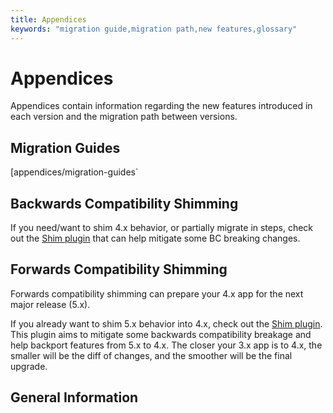 ```yaml
---
title: Appendices
keywords: "migration guide,migration path,new features,glossary"
---
```


# Appendices

Appendices contain information regarding the new features
introduced in each version and the migration path between versions.

## Migration Guides

[appendices/migration-guides`

## Backwards Compatibility Shimming

If you need/want to shim 4.x behavior, or partially migrate in steps, check out
the [Shim plugin](https://github.com/dereuromark/cakephp-shim) that can help mitigate some BC breaking changes.

## Forwards Compatibility Shimming

Forwards compatibility shimming can prepare your 4.x app for the next major
release (5.x).

If you already want to shim 5.x behavior into 4.x, check out the [Shim plugin](https://github.com/dereuromark/cakephp-shim). This plugin aims to mitigate
some backwards compatibility breakage and help backport features from 5.x to
4.x.  The closer your 3.x app is to 4.x, the smaller will be the diff of
changes, and the smoother will be the final upgrade.

## General Information
